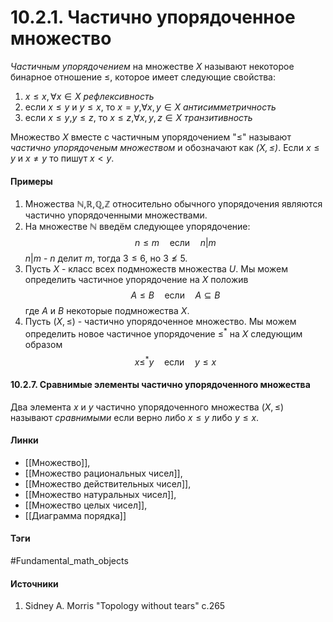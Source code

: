 # 10.2.1. Частично упорядоченное множество
*Частичным упорядочением* на множестве $X$ называют некоторое бинарное отношение $\le$, которое имеет следующие свойства:
1. $x\le x,\forall x\in X$ *рефлексивность*
2. если $x\le y$ и $y\le x$, то $x=y$,$\forall x,y\in X$ *антисимметричность*
3. если $x\le y$,$y\le z$, то $x\le z$,$\forall x,y,z\in X$ *транзитивность*

Множество $X$ вместе с частичным упорядочением "$\le$" называют *частично упорядоченым множеством* и обозначают как *$(X,\le)$*. Если $x\le y$ и $x\ne y$ то пишут $x<y$.
#### Примеры
1. Множества $\mathbb{N}$,$\mathbb{R}$,$\mathbb{Q}$,$\mathbb{Z}$ относительно обычного упорядочения являются частично упорядоченными множествами.
2. На множестве $\mathbb{N}$ введём следующее упорядочение: 
   $$
   n\le m\quad\text{если}\quad n|m
   $$
   $n|m$ - $n$ делит $m$, тогда $3\le 6$, но $3\not\le5$.
3. Пусть $X$ - класс всех подмножеств множества $U$. Мы можем определить частичное упорядочение на $X$ положив 
   $$
   A\le B\quad\text{если}\quad A\subseteq B
   $$
   где $A$ и $B$ некоторые подмножества $X$.
4. Пусть $(X,\le)$ - частично упорядоченное множество. Мы можем определить новое частичное упорядочение $\le^{*}$ на $X$ следующим образом
   $$
   x\le^{*}y\quad\text{если}\quad y\le x
   $$
#### 10.2.7. Сравнимые элементы частично упорядоченного множества
Два элемента $x$ и $y$ частично упорядоченного множества $(X,\le)$ называют *сравнимыми* если верно либо $x\le y$ либо $y\le x$.
#### Линки
- [[Множество]],
- [[Множество рациональных чисел]],
- [[Множество действительных чисел]],
- [[Множество натуральных чисел]],
- [[Множество целых чисел]],
- [[Диаграмма порядка]]
#### Тэги
 #Fundamental_math_objects 
#### Источники
1. Sidney A. Morris "Topology without tears" c.265


